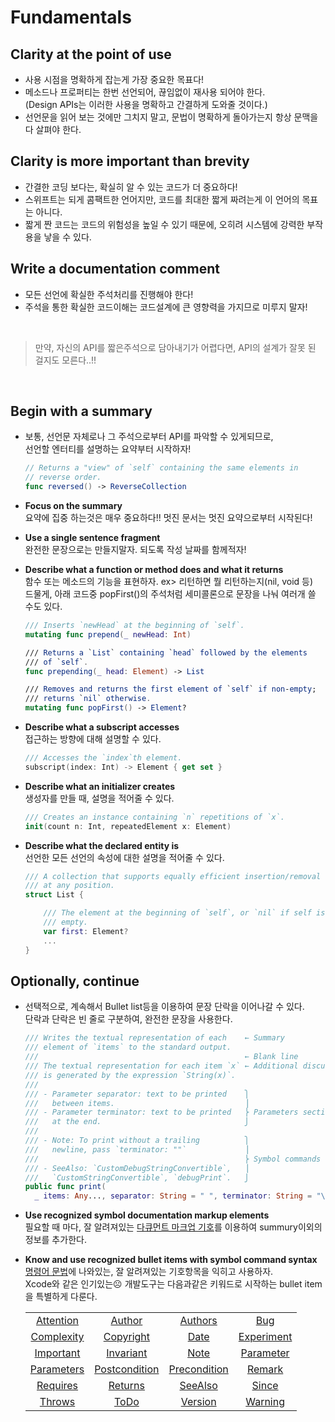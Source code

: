 # Fundamentals

## Clarity at the point of use
* 사용 시점을 명확하게 잡는게 가장 중요한 목표다!
* 메소드나 프로퍼티는 한번 선언되어, 끊임없이 재사용 되어야 한다.
<br> (Design APIs는 이러한 사용을 명확하고 간결하게 도와줄 것이다.)
* 선언문을 읽어 보는 것에만 그치지 말고, 문법이 명확하게 돌아가는지 항상 문맥을 다 살펴야 한다.

## Clarity is more important than brevity
* 간결한 코딩 보다는, 확실히 알 수 있는 코드가 더 중요하다!
* 스위프트는 되게 콤팩트한 언어지만, 코드를 최대한 짧게 짜려는게 이 언어의 목표는 아니다.
* 짧게 짠 코드는 코드의 위험성을 높일 수 있기 때문에, 오히려 시스템에 강력한 부작용을 낳을 수 있다.

## Write a documentation comment
* 모든 선언에 확실한 주석처리를 진행해야 한다!
* 주석을 통한 확실한 코드이해는 코드설계에 큰 영향력을 가지므로 미루지 말자!


<br>

> 만약, 자신의 API를 짧은주석으로 담아내기가 어렵다면, API의 설계가 잘못 된 걸지도 모른다..!!
<br>

## Begin with a summary
* 보통, 선언문 자체로나 그 주석으로부터 API를 파악할 수 있게되므로,
<br>선언할 엔터티를 설명하는 요약부터 시작하자!
  ```swift
  // Returns a "view" of `self` containing the same elements in
  // reverse order.
  func reversed() -> ReverseCollection
  ```

* **Focus on the summary**
<br>요약에 집중 하는것은 매우 중요하다!! 멋진 문서는 멋진 요약으로부터 시작된다!

* **Use a single sentence fragment**
<br>완전한 문장으로는 만들지말자. 되도록 작성 날짜를 함께적자!

* **Describe what a function or method does and what it returns**
<br>함수 또는 메소드의 기능을 표현하자. ex> 리턴하면 뭘 리턴하는지(nil, void 등)
<br>드물게, 아래 코드중 popFirst()의 주석처럼 세미콜론으로 문장을 나눠 여러개 쓸 수도 있다.
  ```swift
  /// Inserts `newHead` at the beginning of `self`.
  mutating func prepend(_ newHead: Int)

  /// Returns a `List` containing `head` followed by the elements
  /// of `self`.
  func prepending(_ head: Element) -> List

  /// Removes and returns the first element of `self` if non-empty;
  /// returns `nil` otherwise.
  mutating func popFirst() -> Element?
  ```

* **Describe what a subscript accesses**
<br>접근하는 방향에 대해 설명할 수 있다.
  ```swift
  /// Accesses the `index`th element.
  subscript(index: Int) -> Element { get set }
  ```

* **Describe what an initializer creates**
<br>생성자를 만들 때, 설명을 적어줄 수 있다.
  ```swift
  /// Creates an instance containing `n` repetitions of `x`.
  init(count n: Int, repeatedElement x: Element)
  ```

* **Describe what the declared entity is**
<br>선언한 모든 선언의 속성에 대한 설명을 적어줄 수 있다.
  ```swift
  /// A collection that supports equally efficient insertion/removal
  /// at any position.
  struct List {

      /// The element at the beginning of `self`, or `nil` if self is
      /// empty.
      var first: Element?
      ...
  }
  ```

## Optionally, continue
* 선택적으로, 계속해서 Bullet list등을 이용하여 문장 단락을 이어나갈 수 있다.
<br>단락과 단락은 빈 줄로 구분하여, 완전한 문장을 사용한다.
  ```swift
  /// Writes the textual representation of each    ← Summary
  /// element of `items` to the standard output.
  ///                                              ← Blank line
  /// The textual representation for each item `x` ← Additional discussion
  /// is generated by the expression `String(x)`.
  ///
  /// - Parameter separator: text to be printed    ⎫
  ///   between items.                             ⎟
  /// - Parameter terminator: text to be printed   ⎬ Parameters section
  ///   at the end.                                ⎭
  ///                                              
  /// - Note: To print without a trailing          ⎫
  ///   newline, pass `terminator: ""`             ⎟
  ///                                              ⎬ Symbol commands
  /// - SeeAlso: `CustomDebugStringConvertible`,   ⎟
  ///   `CustomStringConvertible`, `debugPrint`.   ⎭
  public func print(
    _ items: Any..., separator: String = " ", terminator: String = "\n")
  ```

* **Use recognized symbol documentation markup elements**
<br>필요할 때 마다, 잘 알려져있는 [다큐먼트 마크업 기호](https://developer.apple.com/library/archive/documentation/Xcode/Reference/xcode_markup_formatting_ref/MarkupSyntax.html#//apple_ref/doc/uid/TP40016497-CH105-SW1)를 이용하여 summury이외의 정보를 추가한다.

* **Know and use recognized bullet items with symbol command syntax**
<br>[명령어 문법](https://developer.apple.com/library/content/documentation/Xcode/Reference/xcode_markup_formatting_ref/SingleLineComment.html#//apple_ref/doc/uid/TP40016497-CH102-SW1)에 나와있는, 잘 알려져있는 기호항목을 익히고 사용하자.
<br>Xcode와 같은 인기있는☹️ 개발도구는 다음과같은 키워드로 시작하는 bullet item을 특별하게 다룬다.

  |||||
  |:--:|:--:|:--:|:--:|
  |[Attention](https://developer.apple.com/library/prerelease/mac/documentation/Xcode/Reference/xcode_markup_formatting_ref/Attention.html)|[Author](https://developer.apple.com/library/prerelease/mac/documentation/Xcode/Reference/xcode_markup_formatting_ref/Author.html)|[Authors](https://developer.apple.com/library/prerelease/mac/documentation/Xcode/Reference/xcode_markup_formatting_ref/Authors.html)|[Bug](https://developer.apple.com/library/prerelease/mac/documentation/Xcode/Reference/xcode_markup_formatting_ref/Bug.html)|
  |[Complexity](https://developer.apple.com/library/prerelease/mac/documentation/Xcode/Reference/xcode_markup_formatting_ref/Complexity.html)|[Copyright](https://developer.apple.com/library/prerelease/mac/documentation/Xcode/Reference/xcode_markup_formatting_ref/Copyright.html)|[Date](https://developer.apple.com/library/prerelease/mac/documentation/Xcode/Reference/xcode_markup_formatting_ref/Date.html)|[Experiment](https://developer.apple.com/library/prerelease/mac/documentation/Xcode/Reference/xcode_markup_formatting_ref/Experiment.html)|
  |[Important](https://developer.apple.com/library/prerelease/mac/documentation/Xcode/Reference/xcode_markup_formatting_ref/Important.html)|[Invariant](https://developer.apple.com/library/prerelease/mac/documentation/Xcode/Reference/xcode_markup_formatting_ref/Invariant.html)|[Note](https://developer.apple.com/library/prerelease/mac/documentation/Xcode/Reference/xcode_markup_formatting_ref/Note.html)|[Parameter](https://developer.apple.com/library/prerelease/mac/documentation/Xcode/Reference/xcode_markup_formatting_ref/Parameter.html)|
  |[Parameters](https://developer.apple.com/library/prerelease/mac/documentation/Xcode/Reference/xcode_markup_formatting_ref/Parameters.html)|[Postcondition](https://developer.apple.com/library/prerelease/mac/documentation/Xcode/Reference/xcode_markup_formatting_ref/Postcondition.html)|[Precondition](https://developer.apple.com/library/prerelease/mac/documentation/Xcode/Reference/xcode_markup_formatting_ref/Precondition.html)|[Remark](https://developer.apple.com/library/prerelease/mac/documentation/Xcode/Reference/xcode_markup_formatting_ref/Remark.html)|
  |[Requires](https://developer.apple.com/library/prerelease/mac/documentation/Xcode/Reference/xcode_markup_formatting_ref/Requires.html)|[Returns](https://developer.apple.com/library/prerelease/mac/documentation/Xcode/Reference/xcode_markup_formatting_ref/Returns.html)|[SeeAlso](https://developer.apple.com/library/prerelease/mac/documentation/Xcode/Reference/xcode_markup_formatting_ref/SeeAlso.html)|[Since](https://developer.apple.com/library/prerelease/mac/documentation/Xcode/Reference/xcode_markup_formatting_ref/Since.html)|
  |[Throws](https://developer.apple.com/library/prerelease/mac/documentation/Xcode/Reference/xcode_markup_formatting_ref/Throws.html)|[ToDo](https://developer.apple.com/library/prerelease/mac/documentation/Xcode/Reference/xcode_markup_formatting_ref/Todo.html)|[Version](https://developer.apple.com/library/prerelease/mac/documentation/Xcode/Reference/xcode_markup_formatting_ref/Version.html)|[Warning](https://developer.apple.com/library/prerelease/mac/documentation/Xcode/Reference/xcode_markup_formatting_ref/Warning.html)|
  